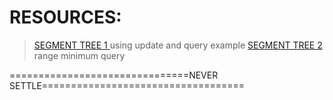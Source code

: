 # RESOURCES:
> [SEGMENT TREE 1 ](https://www.geeksforgeeks.org/segment-tree-set-1-sum-of-given-range/)using update and query example
> [SEGMENT TREE 2 ](https://www.geeksforgeeks.org/segment-tree-set-1-range-minimum-query/)range minimum query




===============================NEVER SETTLE===================================
